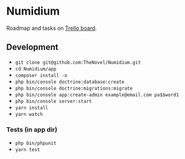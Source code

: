 # Numidium

Roadmap and tasks on [Trello board](https://trello.com/b/tOSS7V7z).

## Development

+ `git clone git@github.com:TheNovel/Numidium.git`
+ `cd Numidium/app`
+ `composer install -o`
+ `php bin/console doctrine:database:create`
+ `php bin/console doctrine:migrations:migrate`
+ `php bin/console app:create-admin example@email.com pa$$word1`
+ `php bin/console server:start`
+ `yarn install`
+ `yarn watch`

### Tests (in app dir)
+ `php bin/phpunit`
+ `yarn test`